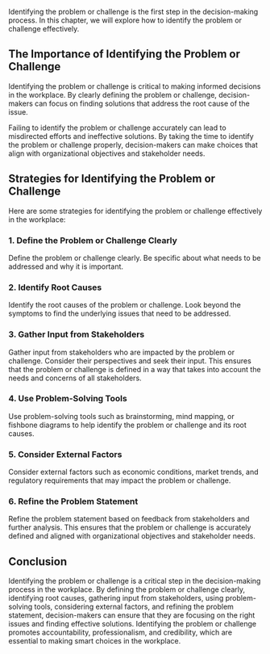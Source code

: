 
Identifying the problem or challenge is the first step in the decision-making process. In this chapter, we will explore how to identify the problem or challenge effectively.

The Importance of Identifying the Problem or Challenge
------------------------------------------------------

Identifying the problem or challenge is critical to making informed decisions in the workplace. By clearly defining the problem or challenge, decision-makers can focus on finding solutions that address the root cause of the issue.

Failing to identify the problem or challenge accurately can lead to misdirected efforts and ineffective solutions. By taking the time to identify the problem or challenge properly, decision-makers can make choices that align with organizational objectives and stakeholder needs.

Strategies for Identifying the Problem or Challenge
---------------------------------------------------

Here are some strategies for identifying the problem or challenge effectively in the workplace:

### 1. Define the Problem or Challenge Clearly

Define the problem or challenge clearly. Be specific about what needs to be addressed and why it is important.

### 2. Identify Root Causes

Identify the root causes of the problem or challenge. Look beyond the symptoms to find the underlying issues that need to be addressed.

### 3. Gather Input from Stakeholders

Gather input from stakeholders who are impacted by the problem or challenge. Consider their perspectives and seek their input. This ensures that the problem or challenge is defined in a way that takes into account the needs and concerns of all stakeholders.

### 4. Use Problem-Solving Tools

Use problem-solving tools such as brainstorming, mind mapping, or fishbone diagrams to help identify the problem or challenge and its root causes.

### 5. Consider External Factors

Consider external factors such as economic conditions, market trends, and regulatory requirements that may impact the problem or challenge.

### 6. Refine the Problem Statement

Refine the problem statement based on feedback from stakeholders and further analysis. This ensures that the problem or challenge is accurately defined and aligned with organizational objectives and stakeholder needs.

Conclusion
----------

Identifying the problem or challenge is a critical step in the decision-making process in the workplace. By defining the problem or challenge clearly, identifying root causes, gathering input from stakeholders, using problem-solving tools, considering external factors, and refining the problem statement, decision-makers can ensure that they are focusing on the right issues and finding effective solutions. Identifying the problem or challenge promotes accountability, professionalism, and credibility, which are essential to making smart choices in the workplace.
